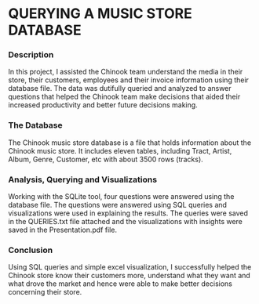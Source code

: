 # QUERYING A MUSIC STORE DATABASE
### Description
In this project, I assisted the Chinook team understand the media in their store, their customers, employees and their invoice information using their database file.
The data was dutifully queried and analyzed to answer questions that helped the Chinook team make decisions that aided their increased productivity and better future decisions making.

### The Database
The Chinook music store database is a file that holds information about the Chinook music store. It includes eleven tables, including Tract, Artist, Album, Genre, Customer, etc with about 3500 rows (tracks).

### Analysis, Querying and Visualizations
Working with the SQLite tool, four questions were answered using the database file. The questions were answered using SQL queries and visualizations were used in explaining the results. 
The queries were saved in the QUERIES.txt file attached and the visualizations with insights were saved in the Presentation.pdf file.

### Conclusion
Using SQL queries and simple excel visualization, I successfully helped the Chinook store know their customers more, understand what they want and what drove the market and hence were able to make better decisions concerning their store.
